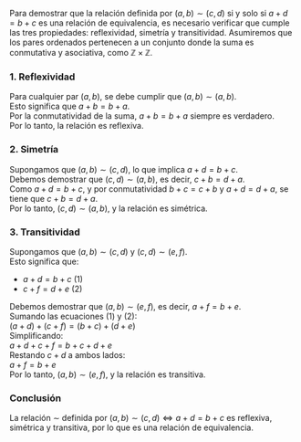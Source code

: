 Para demostrar que la relación definida por $(a,b) \sim (c,d)$ si y solo si $a + d = b + c$ es una relación de equivalencia, es necesario verificar que cumple las tres propiedades: reflexividad, simetría y transitividad. Asumiremos que los pares ordenados pertenecen a un conjunto donde la suma es conmutativa y asociativa, como $\mathbb{Z} \times \mathbb{Z}$.

### 1. Reflexividad
Para cualquier par $(a,b)$, se debe cumplir que $(a,b) \sim (a,b)$.  
Esto significa que $a + b = b + a$.  
Por la conmutatividad de la suma, $a + b = b + a$ siempre es verdadero.  
Por lo tanto, la relación es reflexiva.

### 2. Simetría
Supongamos que $(a,b) \sim (c,d)$, lo que implica $a + d = b + c$.  
Debemos demostrar que $(c,d) \sim (a,b)$, es decir, $c + b = d + a$.  
Como $a + d = b + c$, y por conmutatividad $b + c = c + b$ y $a + d = d + a$, se tiene que $c + b = d + a$.  
Por lo tanto, $(c,d) \sim (a,b)$, y la relación es simétrica.

### 3. Transitividad
Supongamos que $(a,b) \sim (c,d)$ y $(c,d) \sim (e,f)$.  
Esto significa que:  
- $a + d = b + c$ (1)  
- $c + f = d + e$ (2)  

Debemos demostrar que $(a,b) \sim (e,f)$, es decir, $a + f = b + e$.  
Sumando las ecuaciones (1) y (2):  
$(a + d) + (c + f) = (b + c) + (d + e)$  
Simplificando:  
$a + d + c + f = b + c + d + e$  
Restando $c + d$ a ambos lados:  
$a + f = b + e$  
Por lo tanto, $(a,b) \sim (e,f)$, y la relación es transitiva.

### Conclusión
La relación $\sim$ definida por $(a,b) \sim (c,d) \iff a + d = b + c$ es reflexiva, simétrica y transitiva, por lo que es una relación de equivalencia.